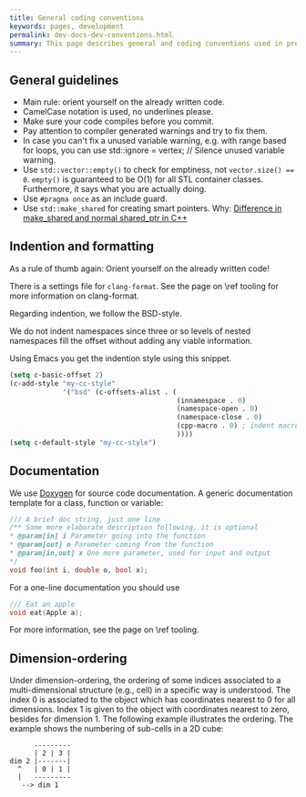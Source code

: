 ```yaml
---
title: General coding conventions
keywords: pages, development
permalink: dev-docs-dev-conventions.html
summary: This page describes general and coding conventions used in preCICE.
---
```


## General guidelines

- Main rule: orient yourself on the already written code.
- CamelCase notation is used, no underlines please.
- Make sure your code compiles before you commit.
- Pay attention to compiler generated warnings and try to fix them.
- In case you can't fix a unused variable warning, e.g. with range based for loops, you can use std::ignore = vertex; // Silence unused variable warning.
- Use `std::vector::empty()` to check for emptiness, not `vector.size() == 0`. `empty()` is guaranteed to be O(1) for all STL container classes. Furthermore, it says what you are actually doing.
- Use `#pragma once` as an include guard.
- Use `std::make_shared` for creating smart pointers. Why: <a href="https://stackoverflow.com/questions/20895648/difference-in-make-shared-and-normal-shared-ptr-in-c">Difference in make_shared and normal shared_ptr in C++</a>

## Indention and formatting

As a rule of thumb again: Orient yourself on the already written code!

There is a settings file for `clang-format`. See the page on \ref tooling for more information on clang-format.

Regarding indention, we follow the BSD-style.

We do not indent namespaces since three or so levels of nested namespaces fill the offset without adding any viable information.

Using Emacs you get the indention style using this snippet.

```el
(setq c-basic-offset 2)
(c-add-style "my-cc-style"
             '("bsd" (c-offsets-alist . (
                                         (innamespace . 0)
                                         (namespace-open . 0)
                                         (namespace-close . 0)
                                         (cpp-macro . 0) ; indent macros like the surrounding code
                                         ))))
(setq c-default-style "my-cc-style")
```

## Documentation

We use [Doxygen](http://doxygen.org) for source code documentation. A generic documentation template for a class, function or variable:

```c++
/// A brief doc string, just one line
/** Some more elaborate description following, it is optional
* @param[in] i Parameter going into the function
* @param[out] o Parameter coming from the function
* @param[in,out] x One more parameter, used for input and output
*/
void foo(int i, double o, bool x);
```

For a one-line documentation you should use

```c++
/// Eat an apple
void eat(Apple a);
```

For more information, see the page on \ref tooling.

## Dimension-ordering

Under dimension-ordering, the ordering of some indices associated to a multi-dimensional structure (e.g., cell) in a specific way is understood. The index 0 is associated to the object which has coordinates nearest to 0 for all
dimensions. Index 1 is given to the object with coordinates nearest to zero, besides for dimension 1. The following example illustrates the ordering. The example shows the numbering of sub-cells in a 2D cube:

```text
      ---------
      | 2 | 3 |
dim 2 |-------|
  ^   | 0 | 1 |
  |   ---------  
   --> dim 1
```
